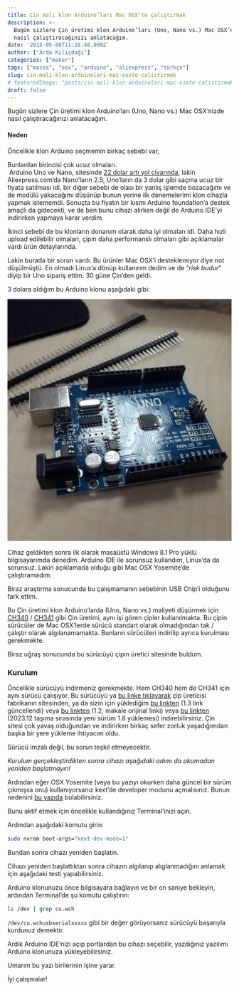 ```yaml
---
title: Çin malı klon Arduino’ları Mac OSX’te çalıştırmak
description: >-
  Bugün sizlere Çin üretimi klon Arduino’ları (Uno, Nano vs.) Mac OSX’nizde
  nasıl çalıştıracağınızı anlatacağım.
date: '2015-05-08T11:28:48.000Z'
author: ["Arda Kılıçdağı"]
categories: ["maker"]
tags: ["macos", "osx", "arduino", "aliexpress", "türkçe"]
slug: cin-mali-klon-arduinolari-mac-osxte-calistirmak
# featuredImage: "posts/cin-mali-klon-arduinolari-mac-osxte-calistirmaka/images/klonduino.jpg"
draft: false
---
```


Bugün sizlere Çin üretimi klon Arduino’ları (Uno, Nano vs.) Mac OSX’nizde nasıl çalıştıracağınızı anlatacağım.

#### Neden

Öncelikle klon Arduino seçmemin birkaç sebebi var,

Bunlardan birincisi çok ucuz olmaları.   
 Arduino Uno ve Nano, sitesinde [22 dolar artı yol civarında](http://store.arduino.cc/index.php?main_page=product_info&cPath=11&products_id=195), lakin Aliexpress.com’da Nano’ların 2.5, Uno’ların da 3 dolar gibi saçma ucuz bir fiyata satılması idi, bir diğer sebebi de olası bir yanlış işlemde bozacağımı ve de modülü yakacağımı düşünüp bunun yerine ilk denemelerimi klon cihazla yapmak istememdi. Sonuçta bu fiyatın bir kısmı Arduino foundation’a destek amaçlı da gidecekti, ve de ben bunu cihazı alırken değil de Arduino IDE’yi indirirken yapmaya karar verdim.

İkinci sebebi de bu klonların donanım olarak daha iyi olmaları idi. Daha hızlı upload edilebilir olmaları, çipin daha performanslı olmaları gibi açıklamalar vardı ürün detaylarında.

Lakin burada bir sorun vardı. Bu ürünler Mac OSX’i desteklemiyor diye not düşülmüştü. En olmadı Linux’a dönüp kullanırım dedim ve de “_risk budur_” diyip bir Uno sipariş ettim. 30 güne Çin’den geldi.

3 dolara aldığım bu Arduino klonu aşağıdaki gibi:

![](./images/klonduino.jpg)

Cihaz geldikten sonra ilk olarak masaüstü Windows 8.1 Pro yüklü bilgisayarımda denedim. Arduino IDE ile sorunsuz kullandım, Linux’da da sorunsuz. Lakin açıklamada olduğu gibi Mac OSX Yosemite’de çalıştıramadım.

Biraz araştırma sonucunda bu çalışmamanın sebebinin USB Chip’i olduğunu fark ettim.

Bu Çin üretimi klon Arduino’larda (Uno, Nano vs.) maliyeti düşürmek için [CH340](http://wch.cn/product/CH340.html) / [CH341](http://wch.cn/product/CH341.html) gibi Çin üretimi, aynı işi gören çipler kullanılmakta. Bu çipin sürücüler de Mac OSX’lerde sürücü standart olarak olmadığından tak / çalıştır olarak algılanamamakta. Bunların sürücüleri indirilip ayrıca kurulması gerekmekte.

Biraz uğraş sonucunda bu sürücüyü çipin üretici sitesinde buldum.

### Kurulum

Öncelikle sürücüyü indirmeniz gerekmekte. Hem CH340 hem de CH341 için aynı sürücü çalışıyor. Bu sürücüyü ya [bu linke tıklayarak](http://www.wch.cn/download/CH341SER_MAC_ZIP.html) çip üreticisi fabrikanın sitesinden, ya da sizin için yüklediğim [bu linkten](https://www.mediafire.com/file/zs9thj1sorc15pt/CH341SER_MAC_-_1.3.ZIP/file) (1.3 link güncellendi) veya [bu linkten](https://www.mediafire.com/file/crdi7a6exdj39dj/CH341SER_MAC_-_1.2.ZIP/file) (1.2, makale orijinal linki) veya [bu linkten](https://www.mediafire.com/file/lnd475seiamy4rq/CH341SER_MAC_-_1.8.ZIP/file) (2023.12 taşıma sırasında yeni sürüm 1.8 yüklemesi) indirebilirsiniz. Çin sitesi çok yavaş olduğundan ve indirirken birkaç sefer zorluk yaşadığımdan başka bir yere yükleme ihtiyacım oldu.

Sürücü imzalı değil, bu sorun teşkil etmeyecektir.

_Kurulum gerçekleştirdikten sonra cihazı aşağıdaki adımı da okumadan yeniden başlatmayın!_

Ardından eğer OSX Yosemite (veya bu yazıyı okurken daha güncel bir sürüm çıkmışsa onu) kullanıyorsanız kext’de developer modunu açmalısınız. Bunun nedenini [bu yazıda](https://www.cindori.org/trim-enabler-and-yosemite/) bulabilirsiniz.

Bunu aktif etmek için öncelikle kullandığınız Terminal’inizi açın.

Ardından aşağıdaki komutu girin:

```bash
sudo nvram boot-args="kext-dev-mode=1"
```

Bundan sonra cihazı yeniden başlatın.

Cihazı yeniden başlattıktan sonra cihazın algılanıp alıglanmadığını anlamak için aşağıdaki testi yapabilirsiniz.

Arduino klonunuzu önce bilgisayara bağlayın ve bir on saniye bekleyin, ardından Terminal’de şu komutu çalıştırın:

```bash
ls /dev | grep cu.wch
```

`/dev/cu.wchusbserialxxxxx` gibi bir değer görüyorsanız sürücüyü başarıyla kurdunuz demektir.

Ardık Arduino IDE’nizi açıp portlardan bu cihazı seçebilir, yazdığınız yazılımı Arduino klonunuza yükleyebilirsiniz.

Umarım bu yazı birilerinin işine yarar.

İyi çalışmalar!

